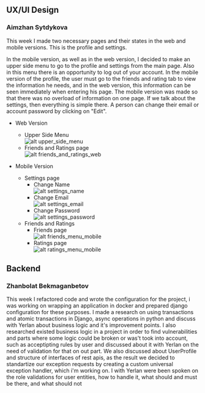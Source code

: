 ## UX/UI Design
### Aimzhan Sytdykova

This week I made two necessary pages and their states in the web and mobile versions. This is the profile and settings.

In the mobile version, as well as in the web version, I decided to make an upper side menu to go to the profile and settings from the main page. Also in this menu there is an opportunity to log out of your account. In the mobile version of the profile, the user must go to the friends and rating tab to view the information he needs, and in the web version, this information can be seen immediately when entering his page. The mobile version was made so that there was no overload of information on one page. If we talk about the settings, then everything is simple there. A person can change their email or account password by clicking on "Edit".

* Web Version
    * Upper Side Menu\
    ![alt upper_side_menu](https://github.com/SuleymanDemirelKazakhstan/diploma-project-graduaders/blob/main/Design/upper_side_menu.png?raw=true)
    * Friends and Ratings page\
    ![alt friends_and_ratings_web](https://github.com/SuleymanDemirelKazakhstan/diploma-project-graduaders/blob/main/Design/friends_and_ratings_web.png?raw=true)

* Mobile Version
    * Settings page
        * Change Name\
        ![alt settings_name](https://github.com/SuleymanDemirelKazakhstan/diploma-project-graduaders/blob/main/Design/settings_name.png?raw=true)
        * Change Email\
        ![alt settings_email](https://github.com/SuleymanDemirelKazakhstan/diploma-project-graduaders/blob/main/Design/settings_email.png?raw=true)
        * Change Password\
        ![alt settings_password](https://github.com/SuleymanDemirelKazakhstan/diploma-project-graduaders/blob/main/Design/settings_password.png?raw=true)
    * Friends and Ratings
        * Friends page\
        ![alt friends_menu_mobile](https://github.com/SuleymanDemirelKazakhstan/diploma-project-graduaders/blob/main/Design/friends_menu_mobile.png?raw=true)
        * Ratings page\
        ![alt ratings_menu_mobile](https://github.com/SuleymanDemirelKazakhstan/diploma-project-graduaders/blob/main/Design/ratings_menu_mobile.png?raw=true)

## Backend
### Zhanbolat Bekmaganbetov

This week I refactored code and wrote the configuration for the project, i was working on wrapping an application in docker and prepared django configuration for these purposes. I made a research on using transactions and atomic transactions in Django, async operations in python and discuss with Yerlan about business logic and it's improvement points. I also researched existed business logic in a project in order to find vulnerabilities and parts where some logic could be broken or was't took into account, such as acceptipting rules by user and discussed about it with Yerlan on the need of validation for that on out part. We also discussed about UserProfile and structure of interfaces of rest apis, as the result we decided to standartize our exception requests by creating a custom universal exception handler, which i'm working on. I with Yerlan were been spoken on the role validations for user  entities, how to handle it, what should and must be there, and what should not
